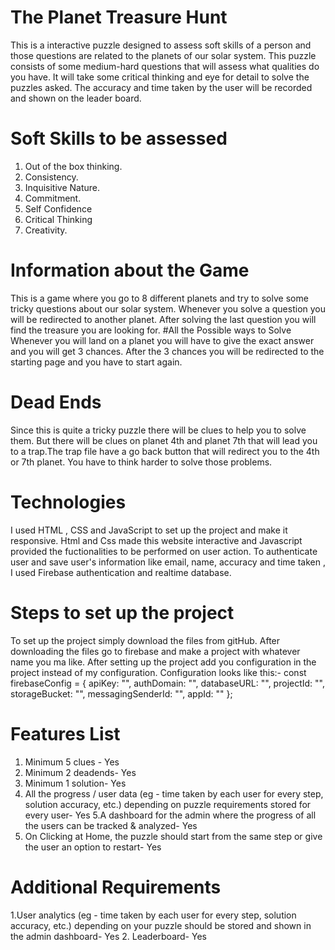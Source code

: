 # The Planet Treasure Hunt
This is a interactive puzzle designed to assess soft skills of a person and those questions are related to the planets of our solar system. This puzzle consists of some medium-hard questions that will assess what qualities do you have. It will take some critical thinking and eye for detail to solve the puzzles asked. The accuracy and time taken by the user will be recorded and shown on the leader board.
# Soft Skills to be assessed
1. Out of the box thinking.
2. Consistency.
3. Inquisitive Nature.
4. Commitment.
5. Self Confidence
6. Critical Thinking
7. Creativity.
# Information about the Game
This is a game where you go to 8 different planets and try to solve some tricky questions about our solar system. Whenever you solve a question you will be redirected to another planet. After solving the last question you will find the treasure you are looking for.
#All the Possible ways to Solve
Whenever you will land on a planet you will have to give the exact answer and you will get 3 chances. After the 3 chances you will be redirected to the starting page and you have to start again. 
# Dead Ends
Since this is quite a tricky puzzle there will be clues to help you to solve them. But there will be clues on planet 4th and planet 7th that will lead you to a trap.The trap file have a go back button that will redirect you to the 4th or 7th planet. You have to think harder to solve those problems.
# Technologies
I used HTML , CSS and JavaScript to set up the project and make it responsive. Html and Css made this website interactive and Javascript provided the fuctionalities to be performed on user action. To authenticate user and save user's information like email, name, accuracy and time taken , I used Firebase authentication and realtime database.
# Steps to set up the project
To set up the project simply download the files from gitHub. After downloading the files go to firebase and make a project with whatever name you ma like. After setting up the project add you configuration in the project instead of my configuration.
Configuration looks like this:-
const firebaseConfig = {
  apiKey: "",
  authDomain: "",
  databaseURL: "",
  projectId: "",
  storageBucket: "",
  messagingSenderId: "",
  appId: ""
};
# Features List
1. Minimum 5 clues - Yes
2. Minimum 2 deadends- Yes
3. Minimum 1 solution- Yes
4. All the progress / user data (eg - time taken by each user for every step, solution accuracy, etc.) depending on  puzzle requirements stored for every user- Yes
5.A dashboard for the admin where the progress of all the users can be tracked & analyzed- Yes
6. On Clicking at Home, the puzzle should start from the same step or give the user an option to restart- Yes
# Additional Requirements
1.User analytics (eg - time taken by each user for every step, solution accuracy, etc.) depending on your puzzle should be stored and shown in the admin dashboard- Yes
2. Leaderboard- Yes

